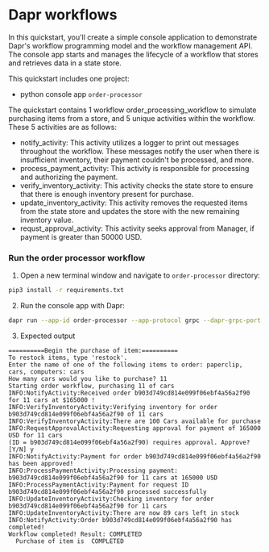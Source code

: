 # Dapr workflows

In this quickstart, you'll create a simple console application to demonstrate Dapr's workflow programming model and the workflow management API. The console app starts and manages the lifecycle of a workflow that stores and retrieves data in a state store.

This quickstart includes one project:

- python console app `order-processor` 

The quickstart contains 1 workflow order_processing_workflow to simulate purchasing items from a store, and 5 unique activities within the workflow. These 5 activities are as follows:

- notify_activity: This activity utilizes a logger to print out messages throughout the workflow. These messages notify the user when there is insufficient inventory, their payment couldn't be processed, and more.
- process_payment_activity: This activity is responsible for processing and authorizing the payment.
- verify_inventory_activity: This activity checks the state store to ensure that there is enough inventory present for purchase.
- update_inventory_activity: This activity removes the requested items from the state store and updates the store with the new remaining inventory value.
- requst_approval_activity: This activity seeks approval from Manager, if payment is greater than 50000 USD.

### Run the order processor workflow

1. Open a new terminal window and navigate to `order-processor` directory: 

<!-- STEP
name: Install requirements
-->

```sh
pip3 install -r requirements.txt
```

<!-- END_STEP -->
2. Run the console app with Dapr: 
<!-- STEP
name: Running this example
expected_stdout_lines:
  - "== APP == New counter value is: 1!"
  - "== APP == New counter value is: 11!"
  - "== APP == New counter value is: 111!"
  - "== APP == New counter value is: 1111!"
output_match_mode: substring
background: true
timeout_seconds: 30
sleep: 15
-->

```sh
dapr run --app-id order-processor --app-protocol grpc --dapr-grpc-port 50001 --components-path ../../../components/ --placement-host-address localhost:50005 -- python3 app.py
```

<!-- END_STEP -->

3. Expected output

```
==========Begin the purchase of item:==========
To restock items, type 'restock'.
Enter the name of one of the following items to order: paperclip, cars, computers: cars
How many cars would you like to purchase? 11
Starting order workflow, purchasing 11 of cars
INFO:NotifyActivity:Received order b903d749cd814e099f06ebf4a56a2f90 for 11 cars at $165000 !
INFO:VerifyInventoryActivity:Verifying inventory for order b903d749cd814e099f06ebf4a56a2f90 of 11 cars
INFO:VerifyInventoryActivity:There are 100 Cars available for purchase
INFO:RequestApprovalActivity:Requesting approval for payment of 165000 USD for 11 cars
(ID = b903d749cd814e099f06ebf4a56a2f90) requires approval. Approve? [Y/N] y
INFO:NotifyActivity:Payment for order b903d749cd814e099f06ebf4a56a2f90 has been approved!
INFO:ProcessPaymentActivity:Processing payment: b903d749cd814e099f06ebf4a56a2f90 for 11 cars at 165000 USD
INFO:ProcessPaymentActivity:Payment for request ID b903d749cd814e099f06ebf4a56a2f90 processed successfully
INFO:UpdateInventoryActivity:Checking inventory for order b903d749cd814e099f06ebf4a56a2f90 for 11 cars
INFO:UpdateInventoryActivity:There are now 89 cars left in stock
INFO:NotifyActivity:Order b903d749cd814e099f06ebf4a56a2f90 has completed!
Workflow completed! Result: COMPLETED
  Purchase of item is  COMPLETED
```
